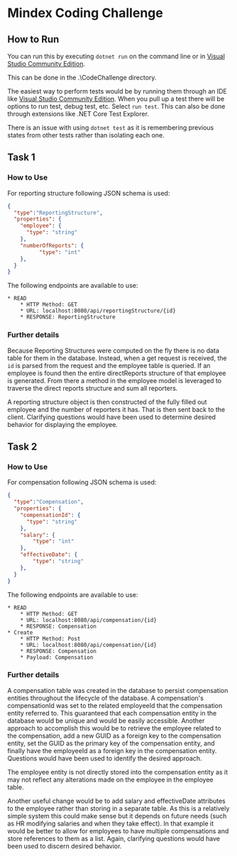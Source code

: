 # Mindex Coding Challenge

## How to Run
You can run this by executing `dotnet run` on the command line or in [Visual Studio Community Edition](https://www.visualstudio.com/downloads/).

This can be done in the .\CodeChallenge directory.

The easiest way to perform tests would be by running them through an IDE like [Visual Studio Community Edition](https://www.visualstudio.com/downloads/).
When you pull up a test there will be options to run test, debug test, etc. Select `run test`. 
This can also be done through extensions like .NET Core Test Explorer. 

There is an issue with using `dotnet test` as it is remembering previous states from other tests rather than isolating each one.


## Task 1
### How to Use

For reporting structure following JSON schema is used: 
```json
{
  "type":"ReportingStructure",
  "properties": {
    "employee": {
      "type": "string"
    },
    "numberOfReports": {
          "type": "int"
    },
  }
}
```

The following endpoints are available to use:
```
* READ
    * HTTP Method: GET 
    * URL: localhost:8080/api/reportingStructure/{id}
    * RESPONSE: ReportingStructure
```
### Further details
Because Reporting Structures were computed on the fly there is no data table for them in the database. Instead, when a get request is received, the 
`id` is parsed from the request and the employee table is queried. If an employee is found then the entire directReports structure of that employee
is generated. From there a method in the employee model is leveraged to traverse the direct reports structure and sum all reporters. 

A reporting structure object is then constructed of the fully filled out employee and the number of reporters it has. That is then
sent back to the client. Clarifying questions would have been used to determine desired behavior for displaying the employee. 

## Task 2
### How to Use

For compensation following JSON schema is used: 
```json
{
  "type":"Compensation",
  "properties": {
    "compensationId": {
      "type": "string"
    },
    "salary": {
        "type": "int"
    },
    "effectiveDate": {
        "type": "string"
    },
  }
}
```

The following endpoints are available to use:
```
* READ
    * HTTP Method: GET 
    * URL: localhost:8080/api/compensation/{id}
    * RESPONSE: Compensation
* Create
    * HTTP Method: Post 
    * URL: localhost:8080/api/compensation/{id}
    * RESPONSE: Compensation
    * Payload: Compensation
```

### Further details

A compensation table was created in the database to persist compensation entities throughout the lifecycle of the database. A compensation's compensationId was set to the related employeeId that the compensation entity referred to. This guaranteed that each compensation entity in the database would be unique and would be easily accessible. Another approach to accomplish this would be to retrieve the employee related to the compensation, add a new GUID as a foreign key to the compensation entity, set the GUID as the primary key of the compensation entity, and finally have the employeeId as a foreign key in the compensation entity. Questions would have been used to identify the desired approach. 

The employee entity is not directly stored into the compensation entity as it may not reflect any alterations made on the employee in the employee table. 

Another useful change would be to add salary and effectiveDate attributes to the employee rather than storing in a separate table. As this is a relatively simple system this could make sense but it depends on future needs (such as HR modifying salaries and when they take effect). In that example it would be better to allow for employees to have multiple compensations and store references to them as a list. Again, clarifying questions would have been used to discern desired behavior.